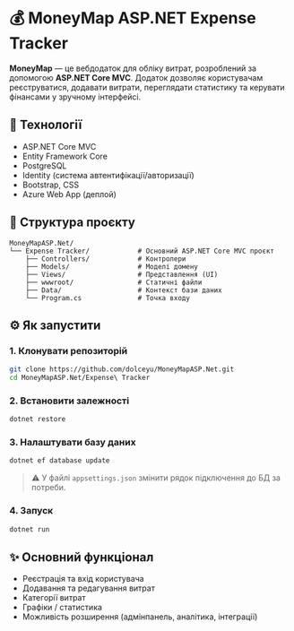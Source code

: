 # 💰 MoneyMap ASP.NET Expense Tracker  
**MoneyMap** — це вебдодаток для обліку витрат, розроблений за допомогою **ASP.NET Core MVC**. Додаток дозволяє користувачам реєструватися, додавати витрати, переглядати статистику та керувати фінансами у зручному інтерфейсі.  
## 🔧 Технології  
- ASP.NET Core MVC
- Entity Framework Core  
- PostgreSQL 
- Identity (система автентифікації/авторизації)  
- Bootstrap, CSS  
- Azure Web App (деплой)  
## 📁 Структура проєкту  
```
MoneyMapASP.Net/
└── Expense Tracker/            # Основний ASP.NET Core MVC проєкт
    ├── Controllers/            # Контролери
    ├── Models/                 # Моделі домену
    ├── Views/                  # Представлення (UI)
    ├── wwwroot/                # Статичні файли
    ├── Data/                   # Контекст бази даних
    └── Program.cs              # Точка входу
```  
## ⚙️ Як запустити  
### 1. Клонувати репозиторій  
```bash
git clone https://github.com/dolceyu/MoneyMapASP.Net.git
cd MoneyMapASP.Net/Expense\ Tracker
```  
### 2. Встановити залежності  
```bash
dotnet restore
```  
### 3. Налаштувати базу даних  
```bash
dotnet ef database update
```  
> ⚠️ У файлі `appsettings.json` змінити рядок підключення до БД за потреби.  
### 4. Запуск  
```bash
dotnet run
```  
## ✨ Основний функціонал  
- Реєстрація та вхід користувача  
- Додавання та редагування витрат  
- Категорії витрат  
- Графіки / статистика   
- Можливість розширення (адмінпанель, аналітика, інтеграції)  

